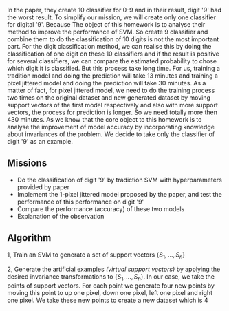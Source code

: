 In the paper, they create 10 classifier for 0-9 and in their result, digit '9' had the worst result. To simplify our mission, we will create only one classifier for digital '9'. Because The object of this homework is to analyse their method to improve the performance of SVM. So create 9 classifier and combine them to do the classification of 10 digits is not the most important part. For the digit classification method, we can realise this by doing the classification of one digit on these 10 classifiers and if the result is positive for several classifiers, we can compare the  estimated probability to chose which digit it is classified. But this process take long time. For us, training a tradition model and doing the prediction will take 13 minutes  and training a pixel jittered model and doing the prediction will take 30 minutes. As a matter of fact, for  pixel jittered model, we need to do the training process two times on the original dataset and new generated dataset by moving support vectors of the first model respectively  and also with more support vectors, the process for prediction is longer. So we need totally more then 430 minutes.  As we know that the core object to this homework is to analyse the improvement of  model accuracy by incorporating knowledge about invariances of the problem. We decide to take only the classifier of digit '9' as an example.

## Missions

* Do the classification of digit '9' by tradiction SVM with hyperparameters provided by paper
* Implement the  1-pixel jittered model proposed by the paper, and test the performance of this performance on digit '9'
* Compare the performance (accuracy) of these two models
* Explanation of the observation

## Algorithm

1, Train an SVM to generate a set of support vectors $\{S_1,...,S_n\}$  

2,  Generate the artificial examples *(virtual support vectors)* by applying the desired invariance transformations to $\{S_1,...,S_n\}$. In our case, we take the points of support vectors. For each point we generate four new points by moving this point to up one pixel, down one pixel, left one pixel and right one pixel. We take these new points to create a new dataset which is 4 

